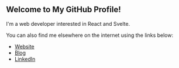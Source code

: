 ## Welcome to My GitHub Profile!

I'm a web developer interested in React and Svelte.

You can also find me elsewhere on the internet using the links below:

- [Website](https://zachheckert.com/)
- [Blog](https://mind-dump-2.netlify.app/)
- [LinkedIn](https://www.linkedin.com/in/zachheckert/)


